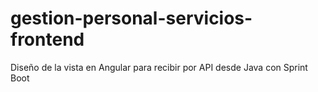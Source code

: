 # gestion-personal-servicios-frontend
 Diseño de la vista en Angular para recibir por API desde Java con Sprint Boot
